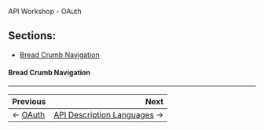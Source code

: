 API Workshop - OAuth

## Sections:

* [Bread Crumb Navigation](#bread-crumb-navigation)

#### Bread Crumb Navigation
_________________________

Previous | Next
:------- | ---:
← [OAuth](./oauth.md) | [API Description Languages](./api-description-languages.md) →
